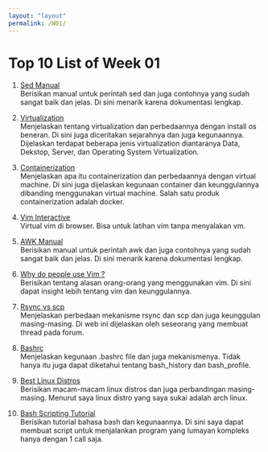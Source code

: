 ```yaml
---
layout: "layout"
permalink: /W01/
---
```


# Top 10 List of Week 01

1. [Sed Manual](https://www.gnu.org/software/sed/manual/sed.html)<br>
Berisikan manual untuk perintah sed dan juga contohnya yang sudah sangat baik dan jelas. Di sini menarik karena dokumentasi lengkap.

2. [Virtualization](https://www.redhat.com/en/topics/virtualization/what-is-virtualization)<br>
Menjelaskan tentang virtualization dan perbedaannya dengan install os beneran. Di sini juga diceritakan sejarahnya dan juga kegunaannya. Dijelaskan terdapat beberapa jenis virtualization diantaranya Data, Dekstop, Server, dan Operating System Virtualization.

3. [Containerization](https://www.docker.com/resources/what-container)<br>
Menjelaskan apa itu containerization dan perbedaannya dengan virtual machine. Di sini juga dijelaskan kegunaan container dan keunggulannya dibanding menggunakan virtual machine. Salah satu produk containerization adalah docker.

4. [Vim Interactive](https://www.openvim.com/)<br>
Virtual vim di browser. Bisa untuk latihan vim tanpa menyalakan vm.

5. [AWK Manual](https://www.gnu.org/software/gawk/manual/gawk.html)<br>
Berisikan manual untuk perintah awk dan juga contohnya yang sudah sangat baik dan jelas. Di sini menarik karena dokumentasi lengkap.

6. [Why do people use Vim ?](https://hackernoon.com/why-vim-8m1r3z1k)<br>
Berisikan tentang alasan orang-orang yang menggunakan vim. Di sini dapat insight lebih tentang vim dan keunggulannya.

7. [Rsync vs scp](https://dev.to/zakiarsyad/rsync-vs-scp-1jfp)<br>
Menjelaskan perbedaan mekanisme rsync dan scp dan juga keunggulan masing-masing. Di web ini dijelaskan oleh seseorang yang membuat thread pada forum.

8. [Bashrc](https://www.journaldev.com/41479/bashrc-file-in-linux)<br>
Menjelaskan kegunaan .bashrc file dan juga mekanismenya. Tidak hanya itu juga dapat diketahui tentang bash_history dan bash_profile.

9. [Best Linux Distros](https://www.techradar.com/best/best-linux-distros)<br>
Berisikan macam-macam linux distros dan juga perbandingan masing-masing. Menurut saya linux distro yang saya sukai adalah arch linux.

10. [Bash Scripting Tutorial](https://linuxconfig.org/bash-scripting-tutorial-for-beginners)<br>
Berisikan tutorial bahasa bash dan kegunaannya. Di sini saya dapat membuat script untuk menjalankan program yang lumayan kompleks hanya dengan 1 call saja.